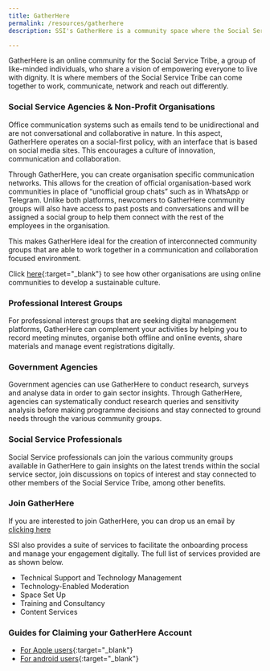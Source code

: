 ```yaml
---
title: GatherHere
permalink: /resources/gatherhere
description: SSI's GatherHere is a community space where the Social Service Tribe can work, communicate and reach out differently. {:target="_blank"} . 

---
```

GatherHere is an online community for the Social Service Tribe, a group of like-minded individuals, who share a vision of empowering everyone to live with dignity. It is where members of the Social Service Tribe can come together to work, communicate, network and reach out differently.

### Social Service Agencies & Non-Profit Organisations   
Office communication systems such as emails tend to be unidirectional and are not conversational and collaborative in nature. In this aspect, GatherHere operates on a social-first policy, with an interface that is based on social media sites. This encourages a culture of innovation, communication and collaboration.

Through GatherHere, you can create organisation specific communication networks. This allows for the creation of official organisation-based work communities in place of “unofficial group chats” such as in WhatsApp or Telegram. Unlike both platforms, newcomers to GatherHere community groups will also have access to past posts and conversations and will be assigned a social group to help them connect with the rest of the employees in the organisation.
   
This makes GatherHere ideal for the creation of interconnected community groups that are able to work together in a communication and collaboration focused environment.

Click [here](https://www.youtube.com/watch?v=osEh6RfEDNY){:target="_blank"} to see how other organisations are using online communities  to develop a sustainable culture.

### Professional Interest Groups   
For professional interest groups that are seeking digital management platforms, GatherHere can complement your activities by helping you to record meeting minutes, organise both offline and online events, share materials and manage event registrations digitally. 

### Government Agencies   
Government agencies can use GatherHere to conduct research, surveys and analyse data in order to gain sector insights. Through GatherHere, agencies can systematically conduct research queries and sensitivity analysis before making programme decisions and stay connected to ground needs through the various community groups.

### Social Service Professionals   
Social Service professionals can join the various community groups available in GatherHere to gain insights on the latest trends within the social service sector, join discussions on topics of interest and stay connected to other members of the Social Service Tribe, among other benefits.

### Join GatherHere    
If you are interested to join GatherHere, you can drop us an email by [clicking here](mailto:techservices1@gatherhere.sg)

SSI also provides a suite of services to facilitate the onboarding process and manage your engagement digitally. The full list of services provided are as shown below.
- Technical Support and Technology Management
- Technology-Enabled Moderation
- Space Set Up
- Training and Consultancy
- Content Services

### Guides for Claiming your GatherHere Account

- [For Apple users](https://www.youtube.com/watch?v=dwTr-1N2TK4){:target="_blank"}
- [For android users](https://www.youtube.com/watch?v=h_KfsXXsBKI){:target="_blank"}
